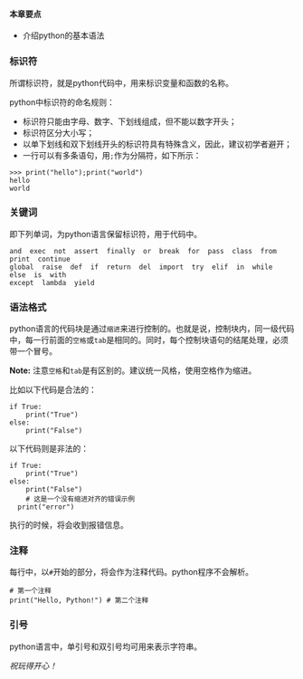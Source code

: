 #### 本章要点

- 介绍python的基本语法

### 标识符

所谓标识符，就是python代码中，用来标识变量和函数的名称。

python中标识符的命名规则：

- 标识符只能由字母、数字、下划线组成，但不能以数字开头；
- 标识符区分大小写；
- 以单下划线和双下划线开头的标识符具有特殊含义，因此，建议初学者避开；
- 一行可以有多条语句，用`;`作为分隔符，如下所示：
```
>>> print("hello");print("world")
hello
world
```

### 关键词

即下列单词，为python语言保留标识符，用于代码中。

```
and  exec  not  assert  finally  or  break  for  pass  class  from  print  continue
global  raise  def  if  return  del  import  try  elif  in  while  else  is  with
except  lambda  yield
```

### 语法格式

python语言的代码块是通过`缩进`来进行控制的。也就是说，控制块内，同一级代码中，每一行前面的`空格`或`tab`是相同的。同时，每个控制块语句的结尾处理，必须带一个冒号。

**Note:** 注意`空格`和`tab`是有区别的。建议统一风格，使用空格作为缩进。

比如以下代码是合法的：

```
if True:
    print("True")
else:
    print("False")
```

以下代码则是非法的：

```
if True:
    print("True")
else:
    print("False")
    # 这是一个没有缩进对齐的错误示例
  print("error")
```

执行的时候，将会收到报错信息。


### 注释

每行中，以`#`开始的部分，将会作为注释代码。python程序不会解析。

```
# 第一个注释
print("Hello, Python!") # 第二个注释
```

### 引号

python语言中，单引号和双引号均可用来表示字符串。



*祝玩得开心！*

